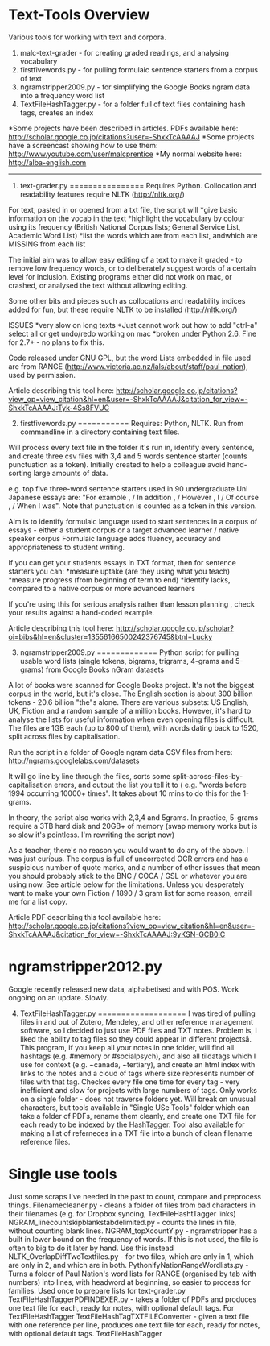 Text-Tools Overview
==========

Various tools for working with text and corpora.

1. malc-text-grader - for creating graded readings, and analysing vocabulary
2. firstfivewords.py - for pulling formulaic sentence starters from a corpus of text
3. ngramstripper2009.py - for simplifying the Google Books ngram data into a frequency word list
4. TextFileHashTagger.py - for a folder full of text files containing hash tags, creates an index 

*Some projects have been described in articles. PDFs available here: http://scholar.google.co.jp/citations?user=-ShxkTcAAAAJ
*Some projects have a screencast showing how to use them: http://www.youtube.com/user/malcprentice
*My normal website here: http://alba-english.com

---

1) text-grader.py
================
Requires Python. Collocation and readability features require NLTK (http://nltk.org/)

For text, pasted in or opened from a txt file, the script will 
*give basic information on the vocab in the text 
*highlight the vocabulary by colour using its frequency (British National Corpus lists; General Service List, Academic Word List)
*list the words which are from each list, andwhich are MISSING from each list

The initial aim was to allow easy editing of a text to make it graded - to remove low frequency words, or to deliberately suggest words of a
certain level for inclusion. Existing programs either did not work on mac, or crashed, or analysed the text without allowing editing. 

Some other bits and pieces such as collocations and readability indices added for fun, but these require NLTK to be installed
(http://nltk.org/)

ISSUES
*very slow on long texts
*Just cannot work out how to add "ctrl-a" select all or get undo/redo working on mac
*broken under Python 2.6. Fine for 2.7+ - no plans to fix this. 

Code released under GNU GPL, but the word Lists embedded in file used are from RANGE (http://www.victoria.ac.nz/lals/about/staff/paul-nation),
used by permission.

Article describing this tool here: http://scholar.google.co.jp/citations?view_op=view_citation&hl=en&user=-ShxkTcAAAAJ&citation_for_view=-ShxkTcAAAAJ:Tyk-4Ss8FVUC

2) firstfivewords.py
===========
Requires:  Python, NLTK. Run from commandline in a directory containing text files.

Will process every text file in the folder it's run in, identify every sentence, and create three csv files with 3,4 and 5 words sentence starter (counts punctuation as a token). Initially created to help a
colleague avoid hand-sorting large amounts of data.  

e.g. top five three-word sentence starters used in 90 undergraduate Uni Japanese essays are: "For example , / In addition , / However , I / Of course , / When I was". Note that punctuation is counted as a token in
this version.

Aim is to identify formulaic language used to start sentences in a corpus of essays - either a student corpus or a target advanced learner / native speaker corpus Formulaic language adds fluency, accuracy and
appropriateness to student writing. 

If you can get your students essays in TXT format, then for sentence starters you can:
*measure uptake (are they using what you teach) 
*measure progress (from beginning of term to end) 
*identify lacks, compared to a native corpus or more advanced learners 


If you're using this for serious analysis rather than lesson planning , check your results against a hand-coded example. 

Article describing this tool here:  http://scholar.google.co.jp/scholar?oi=bibs&hl=en&cluster=13556166500242376745&btnI=Lucky


3) ngramstripper2009.py
=============
Python script for pulling usable word lists (single tokens, bigrams, trigrams, 4-grams and 5-grams) from Google Books nGram datasets

A lot of books were scanned for Google Books project. It's not the biggest corpus in the world, but it's close. The English section is about
300 billion tokens - 20.6 billion "the"s alone. There are various subsets: US English, UK, Fiction and a random sample of a million books.
However, it's hard to analyse the lists for useful information when even opening files is difficult. The files are 1GB each (up to 800 of
them), with words dating back to 1520, split across files by capitalisation.

Run the script in a folder of Google ngram data CSV files from here: http://ngrams.googlelabs.com/datasets 

It will go line by line through the files, sorts some split-across-files-by-capitalisation errors, and output the list you tell it to ( e.g.
"words before 1994 occurring 10000+ times". It takes about 10 mins to do this for the 1-grams.

In theory, the script also works with 2,3,4 and 5grams. In practice, 5-grams require a 3TB hard disk and 20GB+ of memory (swap memory works
but is so slow it's pointless. I'm rewriting the script now)

As a teacher, there's no reason you would want to do any of the above. I was just curious. The corpus is full of uncorrected OCR errors and
has a suspicious number of quote marks, and a number of other issues that mean you should probably stick to the BNC / COCA / GSL or whatever
you are using now. See article below for the limitations. Unless you desperately want to make your own Fiction / 1890 / 3 gram list for some reason, email me for a list copy.

Article PDF describing this tool available here: http://scholar.google.co.jp/citations?view_op=view_citation&hl=en&user=-ShxkTcAAAAJ&citation_for_view=-ShxkTcAAAAJ:9yKSN-GCB0IC

ngramstripper2012.py
====================
Google recently released new data, alphabetised and with POS. Work ongoing on an update. Slowly. 


4) TextFileHashTagger.py
===================
I was tired of pulling files in and out of Zotero, Mendeley, and other reference management software, so I decided to just use PDF files and TXT notes. Problem is, I liked the ability to tag files so they could
appear in different projectså. This program, if you keep all your notes in one folder, will find all hashtags (e.g. #memory or #socialpsych), and also all tildatags which I use for context (e.g. ~canada, ~tertiary),
and create an html index with links to the notes and a cloud of tags where size represents number of files with that tag. Checkes every file one time for every tag - very inefficient and slow for projects with large
numbers of tags. Only works on a single folder - does not traverse folders yet. Will break on unusual characters, but tools available in "Single USe Tools" folder which can take a folder of PDFs, rename them
cleanly, and create one TXT file for each ready to be indexed by the HashTagger. Tool also available for making a list of referneces in a TXT file into a bunch of clean filename reference files. 


Single use tools
===================
Just some scraps I've needed in the past to count, compare and preprocess things.
Filenamecleaner.py - cleans a folder of files from bad characters in their filenames (e.g. for Dropbox syncing, TextFileHashtTagger links)
NGRAM_linecountskipblankstabdelimited.py - counts the lines in file, without counting blank lines. 
NGRAM_topXcountY.py - ngramstripper has a built in lower bound on the frequency of words. If this is not used, the file is often to big to do it later by hand. Use this instead
NLTK_OverlapDiffTwoTextfiles.py - for two files, which are only in 1, which are only in 2, and which are in both. 
PythonifyNationRangeWordlists.py - Turns a folder of Paul Nation's word lists for RANGE (organised by tab with numbers) into lines, with headword at beginning, so easier to process for families. Used once to prepare
lists for text-grader.py
TextFileHashTaggerPDFINDEXER.py - takes a folder of PDFs and produces one text file for each, ready for notes, with optional default tags. For TextFileHashTagger 
TextFileHashTagTXTFILEConverter - given a text file with one reference per line, produces one text file for each, ready for notes, with optional default tags. TextFileHashTagger

